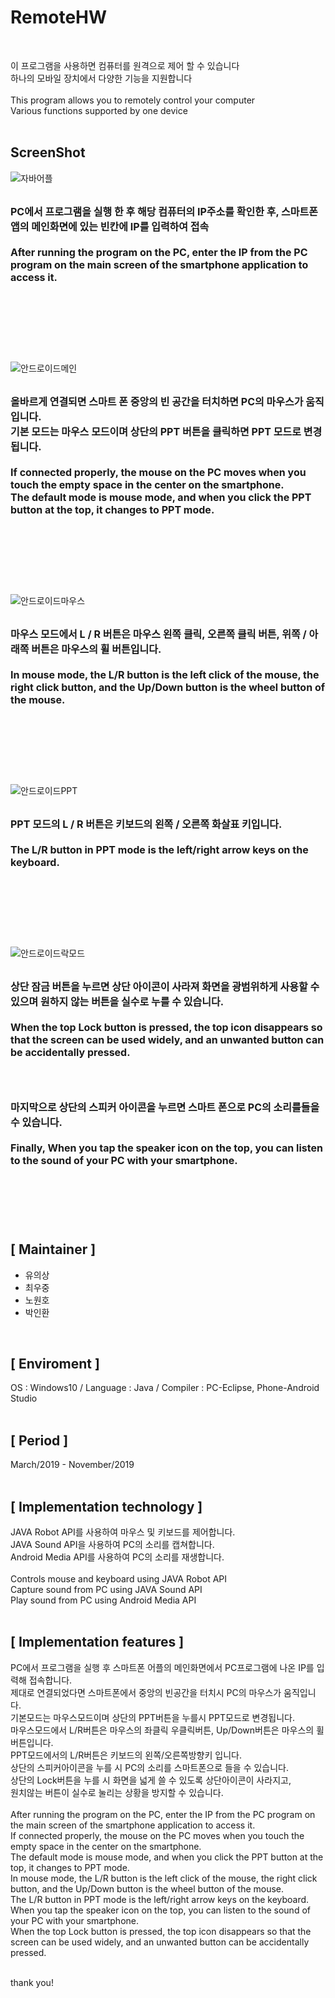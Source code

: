 <h1 text-align:center>RemoteHW</h1><br>

이 프로그램을 사용하면 컴퓨터를 원격으로 제어 할 수 있습니다<br>
하나의 모바일 장치에서 다양한 기능을 지원합니다<br><br>
This program allows you to remotely control your computer<br>
Various functions supported by one device<br><br>



ScreenShot
--------------------------

![자바어플](https://user-images.githubusercontent.com/58925978/87854461-27770e00-c94d-11ea-869b-82f38f0eb09d.png)<br><br>
<p>
  <font size=3><b>
PC에서 프로그램을 실행 한 후 해당 컴퓨터의 IP주소를 확인한 후, 스마트폰 앱의 메인화면에 있는 빈칸에 IP를 입력하여 접속<br><br>
After running the program on the PC, enter the IP from the PC program on the main screen of the smartphone application to access it.<br><br><br><br><br>
  </b></font>
</p><br>

![안드로이드메인](https://user-images.githubusercontent.com/58925978/87854468-365dc080-c94d-11ea-9061-7f78684d92c3.png)<br><br>
<p>
  <font size=3><b>
올바르게 연결되면 스마트 폰 중앙의 빈 공간을 터치하면 PC의 마우스가 움직입니다.<br>
기본 모드는 마우스 모드이며 상단의 PPT 버튼을 클릭하면 PPT 모드로 변경됩니다.<br><br>
If connected properly, the mouse on the PC moves when you touch the empty space in the center on the smartphone.<br>
The default mode is mouse mode, and when you click the PPT button at the top, it changes to PPT mode.<br><br><br><br><br>
</b></font>
</p><br>

![안드로이드마우스](https://user-images.githubusercontent.com/58925978/87854476-41b0ec00-c94d-11ea-96ed-1411db8dd418.png)<br><br>
<p>
  <font size=3><b>
마우스 모드에서 L / R 버튼은 마우스 왼쪽 클릭, 오른쪽 클릭 버튼, 위쪽 / 아래쪽 버튼은 마우스의 휠 버튼입니다.<br><br>
In mouse mode, the L/R button is the left click of the mouse, the right click button, and the Up/Down button is the wheel button of the mouse.<br><br><br><br><br>
</b></font>
</p><br>

![안드로이드PPT](https://user-images.githubusercontent.com/58925978/87854478-4bd2ea80-c94d-11ea-9675-51366322a7fd.png)<br><br>
<p>
  <font size=3><b>
PPT 모드의 L / R 버튼은 키보드의 왼쪽 / 오른쪽 화살표 키입니다.<br><br>
The L/R button in PPT mode is the left/right arrow keys on the keyboard.<br><br><br><br><br>
</b></font>
</p><br>

![안드로이드락모드](https://user-images.githubusercontent.com/58925978/87854481-52f9f880-c94d-11ea-9bd5-a93e844fa1cc.png)<br><br>
<p>
  <font size=3><b>
상단 잠금 버튼을 누르면 상단 아이콘이 사라져 화면을 광범위하게 사용할 수 있으며 원하지 않는 버튼을 실수로 누를 수 있습니다.<br><br>
When the top Lock button is pressed, the top icon disappears so that the screen can be used widely, and an unwanted button can be accidentally pressed.<br><br>
</b></font>
</p><br>

<p>
  <font size=3><b>
마지막으로 상단의 스피커 아이콘을 누르면 스마트 폰으로 PC의 소리를들을 수 있습니다.<br><br>
Finally, When you tap the speaker icon on the top, you can listen to the sound of your PC with your smartphone.<br><br><br><br>
</b></font>
</p><br>

[ Maintainer ]
------------------------------
<ul>
  <li>유의상</li>
  <li>최우중</li>
  <li>노원호</li>
  <li>박인환</li>
</ul>
<br>

[ Enviroment ]
------------------------------
OS : Windows10 / Language : Java / Compiler : PC-Eclipse, Phone-Android Studio <br><br>

[ Period ]
-------------------------------
March/2019 - November/2019<br><br>

[ Implementation technology ]
-------------------------------
JAVA Robot API를 사용하여 마우스 및 키보드를 제어합니다.<br>
JAVA Sound API을 사용하여 PC의 소리를 캡쳐합니다.<br>
Android Media API를 사용하여 PC의 소리를 재생합니다.<br><br>
Controls mouse and keyboard using JAVA Robot API<br>
Capture sound from PC using JAVA Sound API<br>
Play sound from PC using Android Media API<br><br>

[ Implementation features ]
-------------------------------
PC에서 프로그램을 실행 후 스마트폰 어플의 메인화면에서 PC프로그램에 나온 IP를 입력해 접속합니다.<br>
제대로 연결되었다면 스마트폰에서 중앙의 빈공간을 터치시 PC의 마우스가 움직입니다.<br>
기본모드는 마우스모드이며 상단의 PPT버튼을 누를시 PPT모드로 변경됩니다.<br>
마우스모드에서 L/R버튼은 마우스의 좌클릭 우클릭버튼, Up/Down버튼은 마우스의 휠버튼입니다.<br>
PPT모드에서의 L/R버튼은 키보드의 왼쪽/오른쪽방향키 입니다.<br>
상단의 스피커아이콘을 누를 시 PC의 소리를 스마트폰으로 들을 수 있습니다.<br>
상단의 Lock버튼을 누를 시 화면을 넓게 쓸 수 있도록 상단아이콘이 사라지고,<br>
원치않는 버튼이 실수로 눌리는 상황을 방지할 수 있습니다.<br><br>
After running the program on the PC, enter the IP from the PC program on the main screen of the smartphone application to access it.<br>
If connected properly, the mouse on the PC moves when you touch the empty space in the center on the smartphone.<br>
The default mode is mouse mode, and when you click the PPT button at the top, it changes to PPT mode.<br>
In mouse mode, the L/R button is the left click of the mouse, the right click button, and the Up/Down button is the wheel button of the mouse.<br>
The L/R button in PPT mode is the left/right arrow keys on the keyboard.<br>
When you tap the speaker icon on the top, you can listen to the sound of your PC with your smartphone.<br>
When the top Lock button is pressed, the top icon disappears so that the screen can be used widely, and an unwanted button can be accidentally pressed.<br><br>

thank you!
